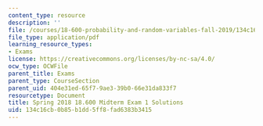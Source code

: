 ```yaml
---
content_type: resource
description: ''
file: /courses/18-600-probability-and-random-variables-fall-2019/134c16cb0b85b1dd5ff8fad6383b3415_MIT18_600F19_mid1_2018_soln.pdf
file_type: application/pdf
learning_resource_types:
- Exams
license: https://creativecommons.org/licenses/by-nc-sa/4.0/
ocw_type: OCWFile
parent_title: Exams
parent_type: CourseSection
parent_uid: 404e31ed-65f7-9ae3-39b0-66e31da833f7
resourcetype: Document
title: Spring 2018 18.600 Midterm Exam 1 Solutions
uid: 134c16cb-0b85-b1dd-5ff8-fad6383b3415
---
```

